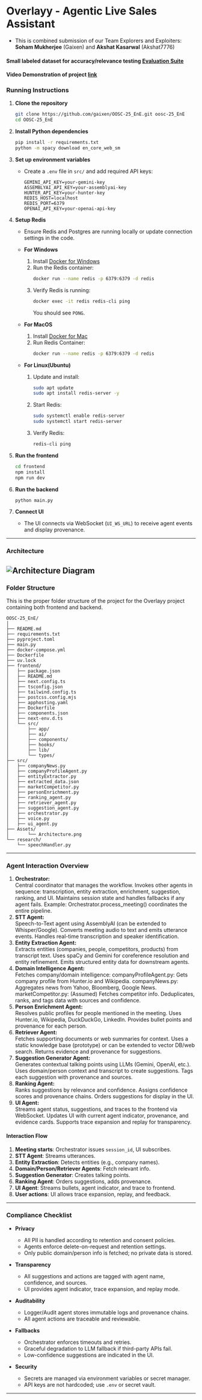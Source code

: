# Overlayy - Agentic Live Sales Assistant
- This is combined submission of our Team Explorers and Exploiters: **Soham Mukherjee** (Gaixen) and **Akshat Kasarwal** (Akshat7776)<br>

#### Small labeled dataset for accuracy/relevance testing [Evaluation Suite](https://docs.google.com/spreadsheets/d/14IvQgS6KId1UkU5Tmcy28XF72CPzhK2Q/edit?usp=drive_link&ouid=104840222808752851253&rtpof=true&sd=true)
#### Video Demonstration of project [link](https://drive.google.com/file/d/1Mder-EvUZn92sPO4ZrQStR_lRLpkn_NL/view?usp=drive_link)

### Running Instructions

1. **Clone the repository**
   ```sh
   git clone https://github.com/gaixen/OOSC-25_EnE.git oosc-25_EnE
   cd OOSC-25_EnE
   ```

2. **Install Python dependencies**
   ```sh
   pip install -r requirements.txt
   python -m spacy download en_core_web_sm
   ```

3. **Set up environment variables**
   - Create a `.env` file in `src/` and add required API keys:
     ```
     GEMINI_API_KEY=your-gemini-key
     ASSEMBLYAI_API_KEY=your-assemblyai-key
     HUNTER_API_KEY=your-hunter-key
     REDIS_HOST=localhost
     REDIS_PORT=6379
     OPENAI_API_KEY=your-openai-api-key
     ```

4. **Setup Redis**
   - Ensure Redis and Postgres are running locally or update connection settings in the code.
   - **For Windows**
     1. Install [Docker for Windows](https://www.docker.com/products/docker-desktop/)
     2. Run the Redis container:
        ```sh
        docker run --name redis -p 6379:6379 -d redis
        ```
     3. Verify Redis is running:
          ```sh
          docker exec -it redis redis-cli ping
          ```
          You should see `PONG`.
     
   - **For MacOS**
     1. Install [Docker for Mac](https://www.docker.com/products/docker-desktop/)
     2. Run Redis Container:
        ```sh
        docker run --name redis -p 6379:6379 -d redis
        ```
   - **For Linux(Ubuntu)**
     1. Update and install:
        ```sh
        sudo apt update
        sudo apt install redis-server -y
        ```
     2. Start Redis:
          ```sh
          sudo systemctl enable redis-server
          sudo systemctl start redis-server
          ``` 
     3. Verify Redis:
          ```sh
          redis-cli ping
          ``` 
5. **Run the frontend**
   ```sh
   cd frontend
   npm install
   npm run dev
   ```
6. **Run the backend**
   ```sh
   python main.py
   ```

7. **Connect UI**
   - The UI connects via WebSocket (`UI_WS_URL`) to receive agent events and display provenance.

---

### Architecture
![Architecture Diagram](./Assets/Architecture.png)
---

### Folder Structure
This is the proper folder structure of the project for the Overlayy  project containing both frontend and backend.
```
OOSC-25_EnE/
│
├── README.md
├── requirements.txt
├── pyproject.toml
├── main.py
├── docker-compose.yml
├── Dockerfile
├── uv.lock
├── frontend/
│   ├── package.json
│   ├── README.md
│   ├── next.config.ts
│   ├── tsconfig.json
│   ├── tailwind.config.ts
│   ├── postcss.config.mjs
│   ├── apphosting.yaml
│   ├── Dockerfile
│   ├── components.json
│   ├── next-env.d.ts
│   └── src/
│       ├── app/
│       ├── ai/
│       ├── components/
│       ├── hooks/
│       ├── lib/
│       └── types/
├── src/
│   ├── companyNews.py
│   ├── companyProfileAgent.py
│   ├── entityExtractor.py
│   ├── extracted_data.json
│   ├── marketCompetitor.py
│   ├── personEnrichment.py
│   ├── ranking_agent.py
│   ├── retriever_agent.py
│   ├── suggestion_agent.py
│   ├── orchestrator.py
│   ├── voice.py
│   ├── ui_agent.py
├── Assets/
│       └── Architecture.png
└── research/
    └── speechHandler.py
```
---
### Agent Interaction Overview

1. **Orchestrator:**<Br>
Central coordinator that manages the workflow.
Invokes other agents in sequence: transcription, entity extraction, enrichment, suggestion, ranking, and UI.
Maintains session state and handles fallbacks if any agent fails.
Example: Orchestrator.process_meeting() coordinates the entire pipeline.
2. **STT Agent:**<Br>
Speech-to-Text agent using AssemblyAI (can be extended to Whisper/Google).
Converts meeting audio to text and emits utterance events.
Handles real-time transcription and speaker identification.
3. **Entity Extraction Agent:**<Br>
Extracts entities (companies, people, competitors, products) from transcript text.
Uses spaCy and Gemini for coreference resolution and entity refinement.
Emits structured entity data for downstream agents.
4. **Domain Intelligence Agent:**<Br>
Fetches company/domain intelligence:
companyProfileAgent.py: Gets company profile from Hunter.io and Wikipedia.
companyNews.py: Aggregates news from Yahoo, Bloomberg, Google News.
marketCompetitor.py: (Assumed) Fetches competitor info.
Deduplicates, ranks, and tags data with sources and confidence.
5. **Person Enrichment Agent:**<Br>
Resolves public profiles for people mentioned in the meeting.
Uses Hunter.io, Wikipedia, DuckDuckGo, LinkedIn.
Provides bullet points and provenance for each person.
6. **Retriever Agent:**<Br>
Fetches supporting documents or web summaries for context.
Uses a static knowledge base (prototype) or can be extended to vector DB/web search.
Returns evidence and provenance for suggestions.
7. **Suggestion Generator Agent:**<Br>
Generates contextual talking points using LLMs (Gemini, OpenAI, etc.).
Uses domain/person context and transcript to create suggestions.
Tags each suggestion with provenance and sources.
8. **Ranking Agent:**<Br>
Ranks suggestions by relevance and confidence.
Assigns confidence scores and provenance chains.
Orders suggestions for display in the UI.
9. **UI Agent:**<Br>
Streams agent status, suggestions, and traces to the frontend via WebSocket.
Updates UI with current agent indicator, provenance, and evidence cards.
Supports trace expansion and replay for transparency.

#### Interaction Flow

1. **Meeting starts**: Orchestrator issues `session_id`, UI subscribes.
2. **STT Agent**: Streams utterances.
3. **Entity Extraction**: Detects entities (e.g., company names).
4. **Domain/Person/Retriever Agents**: Fetch relevant info.
5. **Suggestion Generator**: Creates talking points.
6. **Ranking Agent**: Orders suggestions, adds provenance.
7. **UI Agent**: Streams bullets, agent indicator, and trace to frontend.
8. **User actions**: UI allows trace expansion, replay, and feedback.

---

### Compliance Checklist

- **Privacy**
  - All PII is handled according to retention and consent policies.
  - Agents enforce delete-on-request and retention settings.
  - Only public domain/person info is fetched; no private data is stored.

- **Transparency**
  - All suggestions and actions are tagged with agent name, confidence, and sources.
  - UI provides agent indicator, trace expansion, and replay mode.

- **Auditability**
  - Logger/Audit agent stores immutable logs and provenance chains.
  - All agent actions are traceable and reviewable.

- **Fallbacks**
  - Orchestrator enforces timeouts and retries.
  - Graceful degradation to LLM fallback if third-party APIs fail.
  - Low-confidence suggestions are indicated in the UI.

- **Security**
  - Secrets are managed via environment variables or secret manager.
  - API keys are not hardcoded; use `.env` or secret vault.

---
